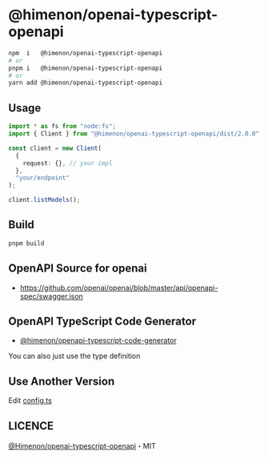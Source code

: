 # @himenon/openai-typescript-openapi

```bash
npm  i   @himenon/openai-typescript-openapi
# or
pnpm i   @himenon/openai-typescript-openapi
# or
yarn add @himenon/openai-typescript-openapi
```

## Usage

```ts
import * as fs from "node:fs";
import { Client } from "@himenon/openai-typescript-openapi/dist/2.0.0";

const client = new Client(
  {
    request: {}, // your impl
  },
  "your/endpoint"
);

client.listModels();
```

## Build

```ts
pnpm build
```

## OpenAPI Source for openai

- <https://github.com/openai/openai/blob/master/api/openapi-spec/swagger.json>

## OpenAPI TypeScript Code Generator

- [@himenon/openapi-typescript-code-generator](https://github.com/Himenon/openapi-typescript-code-generator)

You can also just use the type definition

## Use Another Version

Edit [config.ts](./scripts/config.ts)

## LICENCE

[@Himenon/openai-typescript-openapi](https://github.com/Himenon/openai-typescript-openapi)・MIT
